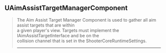 ## UAimAssistTargetManagerComponent

> The Aim Assist Target Manager Component is used to gather all aim assist targets that are within  
> a given player's view. Targets must implement the IAimAssistTargetInterface and be on the  
> collision channel that is set in the ShooterCoreRuntimeSettings.   
> 
> ----



